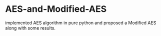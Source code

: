 # AES-and-Modified-AES
implemented  AES algorithm in pure python and proposed a Modified AES  along with some results.
